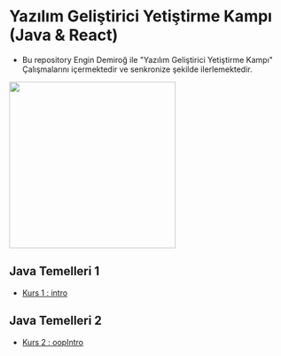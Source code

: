 # Yazılım Geliştirici Yetiştirme Kampı (Java & React)
- Bu repository Engin Demiroğ ile "Yazılım Geliştirici Yetiştirme Kampı" Çalışmalarını içermektedir ve senkronize şekilde ilerlemektedir.


<a href="https://www.kodlama.io/p/yazilim-gelistirici-yetistirme-kampi2">
<img width="300px" src="https://user-images.githubusercontent.com/77548014/121043555-67412100-c7bd-11eb-8cd2-3c7353383f37.png"></a>

## Java Temelleri 1
- [Kurs 1 : intro](https://github.com/Hilalbiyik/JavaReactKamp/tree/master/intro)
## Java Temelleri 2
- [Kurs 2 : oopIntro](https://github.com/Hilalbiyik/JavaReactKamp/tree/master/src/oopIntro)

